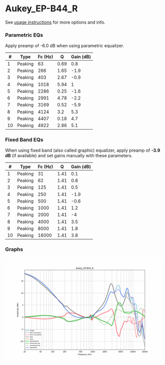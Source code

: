 # Aukey_EP-B44_R
See [usage instructions](https://github.com/jaakkopasanen/AutoEq#usage) for more options and info.

### Parametric EQs
Apply preamp of -6.0 dB when using parametric equalizer.

|   # | Type    |   Fc (Hz) |    Q |   Gain (dB) |
|-----|---------|-----------|------|-------------|
|   1 | Peaking |        63 | 0.69 |         0.8 |
|   2 | Peaking |       266 | 1.65 |        -1.9 |
|   3 | Peaking |       403 | 2.67 |        -0.9 |
|   4 | Peaking |      1018 | 5.94 |         1   |
|   5 | Peaking |      2286 | 0.25 |        -1.6 |
|   6 | Peaking |      2991 | 4.78 |        -2.2 |
|   7 | Peaking |      3169 | 0.52 |        -5.9 |
|   8 | Peaking |      4124 | 3.2  |         5.3 |
|   9 | Peaking |      4407 | 0.18 |         4.7 |
|  10 | Peaking |      4922 | 2.86 |         5.1 |

### Fixed Band EQs
When using fixed band (also called graphic) equalizer, apply preamp of **-3.9 dB** (if available) and set gains manually with these parameters.

|   # | Type    |   Fc (Hz) |    Q |   Gain (dB) |
|-----|---------|-----------|------|-------------|
|   1 | Peaking |        31 | 1.41 |         0.1 |
|   2 | Peaking |        62 | 1.41 |         0.8 |
|   3 | Peaking |       125 | 1.41 |         0.5 |
|   4 | Peaking |       250 | 1.41 |        -1.9 |
|   5 | Peaking |       500 | 1.41 |        -0.6 |
|   6 | Peaking |      1000 | 1.41 |         1.2 |
|   7 | Peaking |      2000 | 1.41 |        -4   |
|   8 | Peaking |      4000 | 1.41 |         3.5 |
|   9 | Peaking |      8000 | 1.41 |         1.8 |
|  10 | Peaking |     16000 | 1.41 |         3.8 |

### Graphs
![](./Aukey_EP-B44_R.png)
